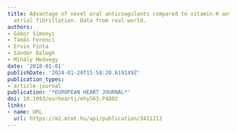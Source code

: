```yaml
---
title: Advantage of novel oral anticoagulants compared to vitamin-K antagonist in
  atrial fibrillation. Data from real world.
authors:
- Gábor Simonyi
- Tamás Ferenci
- Ervin Finta
- Sándor Balogh
- Mihály Medvegy
date: '2018-01-01'
publishDate: '2024-01-29T15:58:20.619149Z'
publication_types:
- article-journal
publication: '*EUROPEAN HEART JOURNAL*'
doi: 10.1093/eurheartj/ehy563.P4802
links:
- name: URL
  url: https://m2.mtmt.hu/api/publication/3411213
---
```

